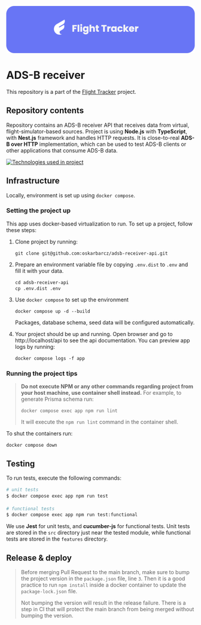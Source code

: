 ![My Project Header](.github/image/header.png)

# ADS-B receiver

This repository is a part of the [Flight Tracker](https://flights.barcz.me) project.

## Repository contents

Repository contains an ADS-B receiver API that receives data from virtual, flight-simulator-based sources. Project is
using **Node.js** with **TypeScript**, with **Nest.js** framework and handles HTTP requests. It is close-to-real **ADS-B
over HTTP** implementation, which can be used to test ADS-B clients or other applications that consume ADS-B data.

[![Technologies used in project](https://skillicons.dev/icons?i=nodejs,ts,nestjs,docker)](https://skillicons.dev)

## Infrastructure

Locally, environment is set up using `docker compose`.

### Setting the project up

This app uses docker-based virtualization to run. To set up a project, follow these steps:

1. Clone project by running:
    ```shell
    git clone git@github.com:oskarbarcz/adsb-receiver-api.git
    ```
2. Prepare an environment variable file by copying `.env.dist` to `.env` and fill it with your data.
    ```shell
    cd adsb-receiver-api
    cp .env.dist .env
    ```
3. Use `docker compose` to set up the environment

    ```shell
    docker compose up -d --build
    ```

    Packages, database schema, seed data will be configured automatically.

4. Your project should be up and running. Open browser and go to http://localhost/api to see the api documentation.
   You can preview app logs by running:
    ```shell
    docker compose logs -f app
    ```

### Running the project tips

> **Do not execute NPM or any other commands regarding project from your host machine, use container shell instead.**
> For example, to generate Prisma schema run:
>
> ```shell
> docker compose exec app npm run lint
> ```
>
> It will execute the `npm run lint` command in the container shell.

To shut the containers run:

```shell
docker compose down
```

## Testing

To run tests, execute the following commands:

```bash
# unit tests
$ docker compose exec app npm run test

# functional tests
$ docker compose exec app npm run test:functional
```

We use **Jest** for unit tests, and **cucumber-js** for functional tests. Unit tests are stored in the `src` directory
just near the tested module, while functional tests are stored in the `features` directory.

## Release & deploy

> Before merging Pull Request to the main branch, make sure to bump the project version in the `package.json` file,
> line `3`. Then it is a good practice to run `npm install` inside a docker container to update the `package-lock.json`
> file.
>
> Not bumping the version will result in the release failure. There is a step in CI that will protect the main branch
> from being merged without bumping the version.
